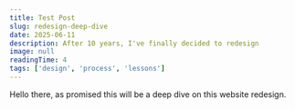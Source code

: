 ```yaml
---
title: Test Post
slug: redesign-deep-dive
date: 2025-06-11
description: After 10 years, I've finally decided to redesign
image: null
readingTime: 4
tags: ['design', 'process', 'lessons']
---
```


Hello there, as promised this will be a deep dive on this website redesign.
